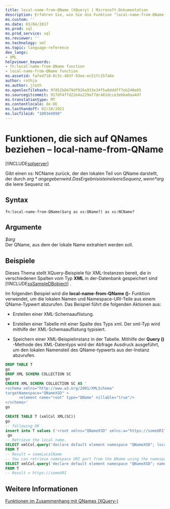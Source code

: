 ```yaml
---
title: local-name-from-QName (XQuery) | Microsoft-Dokumentation
description: Erfahren Sie, wie Sie die Funktion "local-name-from-QName ()" verwenden, um den lokalen Namensteil eines QName zurückzugeben.
ms.custom: ''
ms.date: 03/04/2017
ms.prod: sql
ms.prod_service: sql
ms.reviewer: ''
ms.technology: xml
ms.topic: language-reference
dev_langs:
- XML
helpviewer_keywords:
- fn:local-name-from-QName function
- local-name-from-QName function
ms.assetid: fafed718-8c3c-403f-93ee-ec51fc157a6e
author: rothja
ms.author: jroth
ms.openlocfilehash: 97852b8479df926a933e34f5a8dddff7eb240e65
ms.sourcegitcommit: 917df4ffd22e4a229af7dc481dcce3ebba0aa4d7
ms.translationtype: MT
ms.contentlocale: de-DE
ms.lasthandoff: 02/10/2021
ms.locfileid: "100344998"
---
```

# <a name="functions-related-to-qnames---local-name-from-qname"></a>Funktionen, die sich auf QNames beziehen – local-name-from-QName
[!INCLUDE[sqlserver](../includes/applies-to-version/sqlserver.md)]

  Gibt einen xs: NCName zurück, der den lokalen Teil von QName darstellt, der durch *$arg* angegeben wird. Das Ergebnis ist eine leere Sequenz, wenn *$arg* die leere Sequenz ist.  
  
## <a name="syntax"></a>Syntax  
  
```  
fn:local-name-from-QName($arg as xs:QName?) as xs:NCName?  
```  
  
## <a name="arguments"></a>Argumente  
 *$arg*  
 Der QName, aus dem der lokale Name extrahiert werden soll.  
  
## <a name="examples"></a>Beispiele  
 Dieses Thema stellt XQuery-Beispiele für XML-Instanzen bereit, die in verschiedenen Spalten vom Typ **XML** in der-Datenbank gespeichert sind [!INCLUDE[ssSampleDBobject](../includes/sssampledbobject-md.md)] .  
  
 Im folgenden Beispiel wird die **local-name-from-QName ()-** Funktion verwendet, um die lokalen Namen und Namespace-URI-Teile aus einem QName-Typwert abzurufen. Das Beispiel führt die folgenden Aktionen aus:  
  
-   Erstellen einer XML-Schemaauflistung.  
  
-   Erstellen einer Tabelle mit einer Spalte des Typs xml. Der xml-Typ wird mithilfe der XML-Schemaauflistung typisiert.  
  
-   Speichern einer XML-Beispielinstanz in der Tabelle. Mithilfe der **Query ()** -Methode des XML-Datentyps wird der Abfrage Ausdruck ausgeführt, um den lokalen Namensteil des QName-typwerts aus der-Instanz abzurufen.  
  
```sql
DROP TABLE T  
go  
DROP XML SCHEMA COLLECTION SC  
go  
CREATE XML SCHEMA COLLECTION SC AS '  
<schema xmlns="http://www.w3.org/2001/XMLSchema"  
targetNamespace="QNameXSD" >  
      <element name="root" type="QName" nillable="true"/>  
</schema>'  
go  
  
CREATE TABLE T (xmlCol XML(SC))  
go  
-- following OK  
insert into T values ('<root xmlns="QNameXSD" xmlns:a="https://someURI">a:someLocalName</root>')  
 go  
-- Retrieve the local name.   
SELECT xmlCol.query('declare default element namespace "QNameXSD"; local-name-from-QName(/root[1])')  
FROM T  
-- Result = someLocalName  
-- You can retrieve namespace URI part from the QName using the namespace-uri-from-QName() function  
SELECT xmlCol.query('declare default element namespace "QNameXSD"; namespace-uri-from-QName(/root[1])')  
FROM T  
-- Result = https://someURI  
```  
  
## <a name="see-also"></a>Weitere Informationen  
 [Funktionen im Zusammenhang mit QNames &#40;XQuery-&#41;](./functions-related-to-qnames-expanded-qname.md)  
  
